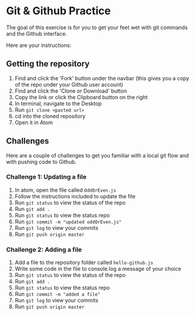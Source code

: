 # Git & Github Practice

The goal of this exercise is for you to get your feet wet with git commands and the Github interface.

Here are your instructions:

## Getting the repository

1. Find and click the 'Fork' button under the navbar (this gives you a copy of the repo under your Github user account)
2. Find and click the 'Clone or Download' button
3. Copy the link or click the Clipboard button on the right
4. In terminal, navigate to the Desktop
5. Run `git clone <pasted url>`
6. cd into the cloned repository
7. Open it in Atom

## Challenges

Here are a couple of challenges to get you familiar with a local git flow and with pushing code to Github.

### Challenge 1: Updating a file

1. In atom, open the file called `OddOrEven.js`
2. Follow the instructions included to update the file
3. Run `git status` to view the status of the repo
4. Run `git add .`
5. Run `git status` to view the status repo
6. Run `git commit -m "updated oddOrEven.js"`
7. Run `git log` to view your commits
8. Run `git push origin master`

### Challenge 2: Adding a file

1. Add a file to the repository folder called `hello-github.js`
2. Write some code in the file to console.log a message of your choice
3. Run `git status` to view the status of the repo
4. Run `git add .`
5. Run `git status` to view the status repo
6. Run `git commit -m "added a file"`
7. Run `git log` to view your commits
8. Run `git push origin master`
